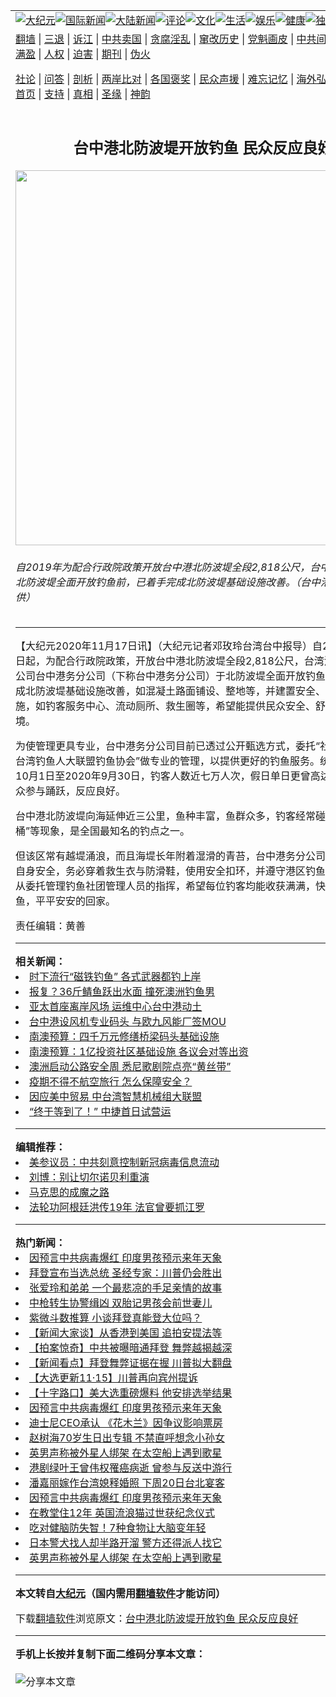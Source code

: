 <a name="1" id="1" target="_blank"></a><span id="1"></span>  <table align=center border="0"><tr><td colspan="2" valign=TOP><a href="/gb/nsc413.md#1"><img src="https://raw.githubusercontent.com/dagcvw338/www/master/t/djy/1.jpg" title="大纪元"></a><a href="/gb/n24hr.md#1"><img src="https://raw.githubusercontent.com/dagcvw338/www/master/t/djy/3.jpg" title="国际新闻"></a><a href="/gb/nsc413.md#1"><img src="https://raw.githubusercontent.com/dagcvw338/www/master/t/djy/4.jpg" title="大陆新闻"></a><a href="/gb/news392.md#1"><img src="https://raw.githubusercontent.com/dagcvw338/www/master/t/djy/5.jpg" title="评论"></a><a href="/gb/news2007.md#1"><img src="https://raw.githubusercontent.com/dagcvw338/www/master/t/djy/6.jpg" title="文化"></a><a href="/gb/news2008.md#1"><img src="https://raw.githubusercontent.com/dagcvw338/www/master/t/djy/7.jpg" title="生活"></a><a href="/gb/ncyule.md#1"><img src="https://raw.githubusercontent.com/dagcvw338/www/master/t/djy/8.jpg" title="娱乐"></a><a href="/gb/nsc1002.md#1"><img src="https://raw.githubusercontent.com/dagcvw338/www/master/t/djy/9.jpg" title="健康"><a href="/gb/nf6092.md#1"><img src="https://raw.githubusercontent.com/dagcvw338/www/master/t/djy/10a.jpg" title="独家"></a><a href="/gb/nf4514.md#1"><img src="https://raw.githubusercontent.com/dagcvw338/www/master/t/djy/12a.jpg" title="头条"></a></td></tr>  <tr><td colspan="2" valign=TOP><a target="_blank" href="https://github.com/bannedbook/fanqiang/wiki">翻墙</a> | <a target="_blank" href="/gb/nf5657.md#1">三退</a> | <a target="_blank" href="/gb/nf6124.md#1">诉江</a> | <a target="_blank" href="/gb/nf1176117.md#1">中共卖国</a> | <a target="_blank" href="/gb/nf5773.md#1">贪腐淫乱</a> | <a target="_blank" href="/gb/nf1176115.md#1">窜改历史</a> | <a target="_blank" href="/gb/nf1176107.md#1">党魁画皮</a> | <a target="_blank" href="/gb/nf1320400.md#1">中共间谍</a> | <a target="_blank" href="/gb/nf1176114.md#1">破坏传统</a> | <a target="_blank" href="https://github.com/fqnews/ntdtv/blob/master/gb/prog447_1.md#1">恶贯满盈</a> | <a target="_blank" href="/gb/ncid278.md#1">人权</a> | <a target="_blank" href="/gb/nf1176111.md#1">迫害</a> | <a target="_blank" href="https://gitlab.com/szzdlab/mh-qikan/blob/master/README.md#1">期刊</a> | <a target="_blank" href="/gb/nf5562.md#1">伪火</a></p>
<p><a target="_blank" href="/gb/9p.md#1">社论</a> | <a target="_blank" href="/gb/nf4378.md#1">问答</a> | <a target="_blank" href="/gb/nf5792.md#1">剖析</a> | <a target="_blank" href="/gb/nf5735.md#1">两岸比对</a> | <a target="_blank" href="/gb/nf6119.md#1">各国褒奖</a> | <a target="_blank" href="/gb/nf6120.md#1">民众声援</a> | <a target="_blank" href="/gb/nf1188594.md#1">难忘记忆</a> | <a target="_blank" href="/gb/nf3180.md#1">海外弘传</a> | <a target="_blank" href="/gb/nf5410.md#1">万人上访</a> | <a target="_blank" href="https://github.com/bannedbook/fanqiang/wiki">平台首页</a> | <a target="_blank" href="/gb/nf4386.md#1">支持</a> | <a target="_blank" href="/gb/nf4389.md#1">真相</a> | <a target="_blank" href="/gb/nf5790.md#1">圣缘</a> | <a target="_blank" href="/gb/nf4786.md#1">神韵</a></td></tr>  <tr><td valign=TOP width="626"><h2 align=center>台中港北防波堤开放钓鱼 民众反应良好</h2>  <img width="600" src="https://i.epochtimes.com/assets/uploads/2020/11/469677-600x400.jpg" />  <h6>自2019年为配合行政院政策开放台中港北防波堤全段2,818公尺，台中港务分公司于北防波堤全面开放钓鱼前，已着手完成北防波堤基础设施改善。（台中港务分公司提供）  </h6>  <hr>  <p>【大纪元2020年11月17日讯】（大纪元记者邓玫玲台湾台中报导）自2019年10月1日起，为配合行政院政策，开放<ahref="/gb/tag/%E5%8F%B0%E4%B8%AD%E6%B8%AF.md#1">台中港</a>北防波堤全段2,818公尺，台湾港务股份有限公司台中港务分公司（下称台中港务分公司）于北防波堤全面开放<ahref="/gb/tag/%E9%92%93%E9%B1%BC.md#1">钓鱼</a>前，已着手完成北防波堤<ahref="/gb/tag/%E5%9F%BA%E7%A1%80%E8%AE%BE%E6%96%BD.md#1">基础设施</a>改善，如混凝土路面铺设、整地等，并建置<ahref="/gb/tag/%E5%AE%89%E5%85%A8.md#1">安全</a>、友善<ahref="/gb/tag/%E9%92%93%E9%B1%BC.md#1">钓鱼</a>设施，如钓客服务中心、流动厕所、救生圈等，希望能提供民众<ahref="/gb/tag/%E5%AE%89%E5%85%A8.md#1">安全</a>、舒适的钓鱼环境。</p>
  <p>为使管理更具专业，<ahref="/gb/tag/%E5%8F%B0%E4%B8%AD%E6%B8%AF.md#1">台中港</a>务分公司目前已透过公开甄选方式，委托“社团法人台中市台湾钓鱼人大联盟钓鱼协会”做专业的管理，以提供更好的钓鱼服务。统计自2019年10月1日至2020年9月30日，钓客人数近七万人次，假日单日更曾高达829人次，民众参与踊跃，反应良好。</p>
  <p>台中港北防波堤向海延伸近三公里，鱼种丰富，鱼群众多，钓客经常碰到“大咬”、“爆桶”等现象，是全国最知名的钓点之一。</p>
  <p>但该区常有越堤涌浪，而且海堤长年附着湿滑的青苔，台中港务分公司吁请钓客注意自身安全，务必穿着救生衣与防滑鞋，使用安全扣环，并遵守港区钓鱼相关规定，听从委托管理钓鱼社团管理人员的指挥，希望每位钓客均能收获满满，快快乐乐的钓鱼，平平安安的回家。</p>
  <p>责任编辑：黄善</p>
    <hr>      <strong>相关新闻：</strong>  <li><a href="/gb/20/8/4/n12305282.md#1">时下流行“磁铁钓鱼” 各式武器都钓上岸</a></li>  <li><a href="/gb/20/8/24/n12353985.md#1">报复？36斤鲭鱼跃出水面 撞死澳洲钓鱼男</a></li>  <li><a href="/gb/20/9/22/n12421838.md#1">亚太首座离岸风场 运维中心台中港动土</a></li>  <li><a href="/gb/20/10/4/n12451473.md#1">台中港设风机专业码头 与欧九风能厂签MOU</a></li>  <li><a href="/gb/20/10/27/n12505257.md#1">南澳预算：四千万元修缮桥梁码头基础设施</a></li>  <li><a href="/gb/20/10/31/n12516631.md#1">南澳预算：1亿投资社区基础设施 各议会对等出资</a></li>  <li><a href="/gb/20/11/15/n12550411.md#1">澳洲启动公路安全周 悉尼歌剧院点亮“黄丝带”</a></li>  <li><a href="/gb/20/11/15/n12551777.md#1">疫期不得不航空旅行 怎么保障安全？</a></li>  <li><a href="/gb/20/11/16/n12553167.md#1">因应美中贸易 中台湾智慧机械组大联盟</a></li>  <li><a href="/gb/20/11/16/n12553134.md#1">“终于等到了！”  中捷首日试营运</a></li>  <hr>      <strong>编辑推荐：</strong>  <li><a href="/gb/20/2/22/n11887949.md#1">美参议员：中共刻意控制新冠病毒信息流动</a></li>  <li><a href="/gb/20/1/29/n11829466.md#1" target="_blank">刘博：别让切尔诺贝利重演</a></li><li><a href="/gb/10/11/7/n3077476.md?dfh#1" target="_blank">马克思的成魔之路</a></li><li><a href="/gb/19/6/30/n11355603.md#1" target="_blank">法轮功阿根廷洪传19年 法官曾要抓江罗</a></li>  <hr>    <strong>热门新闻：</strong>  <li><a href="/gb/20/11/15/n12550540.md#1">因预言中共病毒爆红 印度男孩预示来年天象</a></li>  <li><a href="/gb/20/11/11/n12540543.md#1">拜登宣布当选总统 圣经专家：川普仍会胜出</a></li>  <li><a href="/gb/20/11/10/n12537654.md#1">张爱玲和弟弟 一个最悲凉的手足亲情的故事</a></li>  <li><a href="/gb/20/11/6/n12529751.md#1">中枪转生协警缉凶  双胎记男孩会前世妻儿</a></li>  <li><a href="/gb/20/11/13/n12546586.md#1">紫微斗数推算  小谈拜登真能登大位吗？</a></li>  <li><a href="/gb/20/11/16/n12553401.md#1">【新闻大家谈】从香港到美国 追拍安提法等</a></li>  <li><a href="/gb/20/11/17/n12554988.md#1">【拍案惊奇】中共被曝暗通拜登 舞弊越揭越深</a></li>  <li><a href="/gb/20/11/16/n12554489.md#1">【新闻看点】拜登舞弊证据在握 川普拟大翻盘</a></li>  <li><a href="/gb/20/11/15/n12550675.md#1">【大选更新11·15】川普再向宾州提诉</a></li>  <li><a href="/gb/20/11/15/n12550057.md#1">【十字路口】美大选重磅爆料 他安排选举结果</a></li>  <li><a href="/gb/20/11/15/n12550540.md#1">因预言中共病毒爆红 印度男孩预示来年天象</a></li>  <li><a href="/gb/20/11/15/n12551581.md#1">迪士尼CEO承认 《花木兰》因争议影响票房</a></li>  <li><a href="/gb/20/11/15/n12551768.md#1">赵树海70岁生日出专辑 不禁直呼想念小孙女</a></li>  <li><a href="/gb/20/11/16/n12553064.md#1">英男声称被外星人绑架 在太空船上遇到歌星</a></li>  <li><a href="/gb/20/11/15/n12552002.md#1">港剧绿叶王曾伟权罹癌病逝 曾参与反送中游行</a></li>  <li><a href="/gb/20/11/14/n12549435.md#1">潘嘉丽嫁作台湾媳释婚照 下周20日台北宴客</a></li>  <li><a href="/gb/20/11/15/n12550540.md#1">因预言中共病毒爆红 印度男孩预示来年天象</a></li>  <li><a href="/gb/20/11/16/n12552492.md#1">在教堂住12年 英国流浪猫过世获纪念仪式</a></li>  <li><a href="/gb/20/11/13/n12547495.md#1">吃对健脑防失智！7种食物让大脑变年轻</a></li>  <li><a href="/gb/20/11/15/n12550309.md#1">日本警犬找人却半路开溜 警方还得派人找它</a></li>  <li><a href="/gb/20/11/16/n12553064.md#1">英男声称被外星人绑架 在太空船上遇到歌星</a></li>  <hr>    <strong>本文转自<a href="https://www.epochtimes.com">大纪元</a>（国内需用<a href="https://github.com/bannedbook/fanqiang/wiki">翻墙软件</a>才能访问）</strong><p>下载<a href="https://github.com/bannedbook/fanqiang/wiki">翻墙软件</a>浏览原文：<a href="https://www.epochtimes.com/gb/20/11/17/n12555367.htm">台中港北防波堤开放钓鱼 民众反应良好</a></p>
<hr>    <strong>手机上长按并复制下面二维码分享本文章：</strong><br><br><img src="https://chart.apis.google.com/chart?cht=qr&chs=240x240&choe=UTF-8&chld=M|2&chl=/gb/20/11/17/n12555367.md%231" title="分享本文章"></td><td valign=TOP><a href="/gb/16/1/21/n4622075.md?dfh#1" target="_blank"><img src="https://raw.githubusercontent.com/dagcvw338/djy/master/gb/300/wei-f1.jpg" title="中共的伪火骗局"  alt="中共的伪火骗局"></a><br><a href="https://github.com/dagcvw338/www/blob/master/README.md?dfh#9" target="_blank"><img src="https://raw.githubusercontent.com/dagcvw338/djy/master/gb/300/yong-h.jpg" title="永恒的见证"  alt="永恒的见证"></a><br><a href="/gb/13/9/29/n3974789.md?dfh#1" target="_blank"><img src="https://raw.githubusercontent.com/dagcvw338/djy/master/gb/300/shang-lnz.jpg" title="善良女子被中共投男牢"  alt="善良女子被中共投男牢"></a><br><a href="/gb/16/3/16/n4663449.md?dfh#1" target="_blank"><img src="https://raw.githubusercontent.com/dagcvw338/djy/master/gb/300/huo-z3.jpg" title="警卫目击活摘器官"  alt="警卫目击活摘器官"></a><br><a href="/gb/16/8/7/n8177641.md?dfh#1" target="_blank"><img src="https://raw.githubusercontent.com/dagcvw338/djy/master/gb/300/huo-z4.jpg" title="证人描述活摘恐怖"  alt="证人描述活摘恐怖"></a><br><a href="/gb/10/4/19/n2881569.md?dfh#1" target="_blank"><img src="https://raw.githubusercontent.com/dagcvw338/djy/master/gb/300/huo-z1.jpg" title="揭开活摘器官黑幕"  alt="揭开活摘器官黑幕"></a><br><a href="/gb/10/11/7/n3077476.md?dfh#1" target="_blank"><img src="https://raw.githubusercontent.com/dagcvw338/djy/master/gb/300/ma-ks.jpg" title="马克思的成魔之路"  alt="马克思的成魔之路"></a><br><a href="/gb/14/6/9/n4173977.md?dfh#1" target="_blank"><img src="https://raw.githubusercontent.com/dagcvw338/djy/master/gb/300/chang-zs.jpg" title="藏字石 蕴天机"  alt="藏字石 蕴天机"></a><br><a href="/gb/18/5/10/n10381511.md?dfh#1" target="_blank"><img src="https://raw.githubusercontent.com/dagcvw338/djy/master/gb/300/st1.jpg" title="关注3亿人三退"  alt="关注3亿人三退"></a><br><a href="/gb/18/3/21/n10237682.md?dfh#1" target="_blank"><img src="https://raw.githubusercontent.com/dagcvw338/djy/master/gb/300/jie-t.jpg" title="解体中共复兴中华"  alt="解体中共复兴中华"></a><br><a href="/gb/9/2/9/n2422991.md?dfh#1" target="_blank"><img src="https://raw.githubusercontent.com/dagcvw338/djy/master/gb/300/gao-zs.jpg" title="中共迫害良心律师"  alt="中共迫害良心律师"></a><br><a href="/gb/18/12/9/n10900044.md?dfh#1" target="_blank"><img src="https://raw.githubusercontent.com/dagcvw338/djy/master/gb/300/sj1.jpg" title="303万人举报江泽民"  alt="303万人举报江泽民"></a><br><a href="/gb/18/8/28/n10672014.md?dfh#1" target="_blank"><img src="https://raw.githubusercontent.com/dagcvw338/djy/master/gb/300/sj2.jpg" title="这些官员为何起诉江泽民"  alt="这些官员为何起诉江泽民"></a><br><a href="/gb/8/12/18/n2367165.md?dfh#1" target="_blank"><img src="https://raw.githubusercontent.com/dagcvw338/djy/master/gb/300/liangan.jpg" title="海峡两岸的强烈对比"  alt="海峡两岸的强烈对比"></a><br><a href="/gb/15/12/10/n4593139.md?dfh#1" target="_blank"><img src="https://raw.githubusercontent.com/dagcvw338/djy/master/gb/300/jia-ndzl.jpg" title="加拿大总理的贺信"  alt="加拿大总理的贺信"></a><br><a href="/gb/11/6/17/n3289382.md?dfh#1" target="_blank"><img src="https://raw.githubusercontent.com/dagcvw338/djy/master/gb/300/xiao-wd.jpg" title="探寻真相兼听则明"  alt="探寻真相兼听则明"></a><br><a href="/gb/18/10/27/n10812623.md?dfh#1" target="_blank"><img src="https://raw.githubusercontent.com/dagcvw338/djy/master/gb/300/yindu.jpg" title="印度媒体报道东方"  alt="印度媒体报道东方"></a><br><a href="/gb/18/6/9/n10469652.md?dfh#1" target="_blank"><img src="https://raw.githubusercontent.com/dagcvw338/djy/master/gb/300/xie-j.jpg" title="不一样的海外校园"  alt="不一样的海外校园"></a><br><a href="/gb/7/4/5/n1669415.md?dfh#1" target="_blank"><img src="https://raw.githubusercontent.com/dagcvw338/djy/master/gb/300/li-up.jpg" title="从大师到徒弟的传奇"  alt="从大师到徒弟的传奇"></a><br><a href="/gb/17/5/26/n9191512.md?dfh#1" target="_blank"><img src="https://raw.githubusercontent.com/dagcvw338/djy/master/gb/300/zfl2.jpg" title="亿万人与东方一本奇书"  alt="亿万人与东方一本奇书"></a><br><a href="/gb/13/11/27/n4020290.md?dfh#1" target="_blank"><img src="https://raw.githubusercontent.com/dagcvw338/djy/master/gb/300/zhen-h.jpg" title="大陆见不到的震撼场面"  alt="大陆见不到的震撼场面"></a><br><a href="/gb/15/7/17/n4482910.md?dfh#1" target="_blank"><img src="https://raw.githubusercontent.com/dagcvw338/djy/master/gb/300/dalu-sk.jpg" title="人心向善 大陆当初盛况"  alt="人心向善 大陆当初盛况"></a><br><a href="/gb/19/1/5/n10955468.md?dfh#1" target="_blank"><img src="https://raw.githubusercontent.com/dagcvw338/djy/master/gb/300/zfl1.jpg" title="追寻真理 这书讲什么"  alt="追寻真理 这书讲什么"></a><br><a href="https://github.com/bannedbook/fanqiang/wiki" target="_blank"><img src="https://raw.githubusercontent.com/dagcvw338/djy/master/gb/300/fq1.jpg" title="下载免费翻墙软件"  alt="下载免费翻墙软件"></a><br></td></tr></table>
